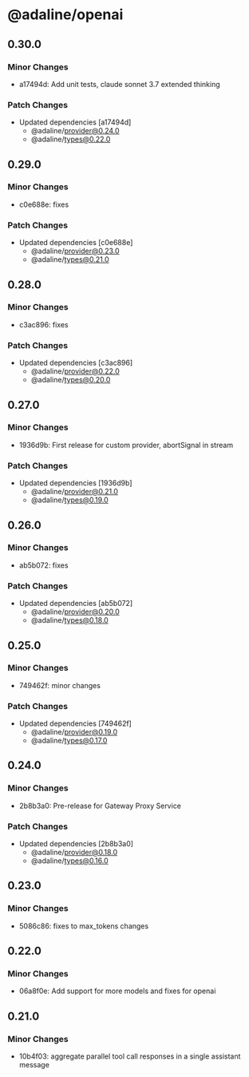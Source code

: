 # @adaline/openai

## 0.30.0

### Minor Changes

- a17494d: Add unit tests, claude sonnet 3.7 extended thinking

### Patch Changes

- Updated dependencies [a17494d]
  - @adaline/provider@0.24.0
  - @adaline/types@0.22.0

## 0.29.0

### Minor Changes

- c0e688e: fixes

### Patch Changes

- Updated dependencies [c0e688e]
  - @adaline/provider@0.23.0
  - @adaline/types@0.21.0

## 0.28.0

### Minor Changes

- c3ac896: fixes

### Patch Changes

- Updated dependencies [c3ac896]
  - @adaline/provider@0.22.0
  - @adaline/types@0.20.0

## 0.27.0

### Minor Changes

- 1936d9b: First release for custom provider, abortSignal in stream

### Patch Changes

- Updated dependencies [1936d9b]
  - @adaline/provider@0.21.0
  - @adaline/types@0.19.0

## 0.26.0

### Minor Changes

- ab5b072: fixes

### Patch Changes

- Updated dependencies [ab5b072]
  - @adaline/provider@0.20.0
  - @adaline/types@0.18.0

## 0.25.0

### Minor Changes

- 749462f: minor changes

### Patch Changes

- Updated dependencies [749462f]
  - @adaline/provider@0.19.0
  - @adaline/types@0.17.0

## 0.24.0

### Minor Changes

- 2b8b3a0: Pre-release for Gateway Proxy Service

### Patch Changes

- Updated dependencies [2b8b3a0]
  - @adaline/provider@0.18.0
  - @adaline/types@0.16.0

## 0.23.0

### Minor Changes

- 5086c86: fixes to max_tokens changes

## 0.22.0

### Minor Changes

- 06a8f0e: Add support for more models and fixes for openai

## 0.21.0

### Minor Changes

- 10b4f03: aggregate parallel tool call responses in a single assistant message
